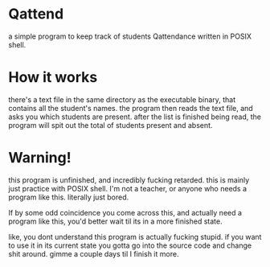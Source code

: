 # Qattend
a simple program to keep track of students Qattendance written in POSIX shell.

# How it works
there's a text file in the same directory as the executable binary, that contains all the student's names.
the program then reads the text file, and asks you which students are present.
after the list is finished being read, the program will spit out the total of students present and absent.


# Warning!
this program is unfinished, and incredibly fucking retarded.
this is mainly just practice with POSIX shell. I'm not a teacher, or anyone who needs a program like this. literally just bored.

If by some odd coincidence you come across this, and actually need a program like this, you'd better wait til its in a more finished state.


like, you dont understand this program is actually fucking stupid. if you want to use it in its current state you gotta go into the source code and change shit around.
gimme a couple days til I finish it more.
